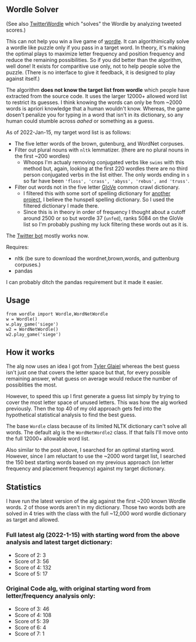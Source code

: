 
## Wordle Solver

(See also [TwitterWordle](https://github.com/astrowonk/TwitterWordle) which "solves" the Wordle by analyzing tweeted scores.)

This can not help you win a live game of [wordle](https://www.powerlanguage.co.uk/wordle/). It can algorithimically solve a wordle like puzzle only if you pass in a target word. In theory, it's making the optimal plays to maximize letter frequency and position frequency and reduce the remaining possibilities. So if you did better than the algorithm, well done! It exists for comparitive 
use only, not to help people solve the puzzle. (There is no interface to give it feedback, it is designed to play against itself.)

The algorithm **does not know the target list from wordle** which people have extracted from the source code. It uses the larger 12000+ allowed word list to restrict its guesses. I think knowing the words can only be from ~2000 words is apriori knowledge that a human wouldn't know. Whereas, the game dosen't penalize you for typing in a word that isn't in its dictionary, so any human could stumble across *aahed* or something as a guess.

As of 2022-Jan-15, my target word list is as follows:

* The five letter words of the brown, gutenburg, and WordNet corpuses.
* Filter out plural nouns with `nltk` lemmatizer. (there are no plural nouns in the first ~200 wordles)
  * Whoops I'm actualy removing conjugated verbs like `swims` with this method but, again, looking at the first 220 wordles there are no third person conjugated verbs in the list either. The only words ending in `s` so far have been `'floss', 'crass', 'abyss', 'rebus', and 'truss'`.
* Filter out words not in the five letter [GloVe](https://nlp.stanford.edu/projects/glove/) common crawl dictionary.
    * I filtered this with some sort of spelling dictionary for [another project](https://github.com/astrowonk/divergent-association-task), I believe the hunspell spelling dictionary. So I used the filtered dictionary I made there.
    * Since this is in theory in order of frequency I thought about a cutoff around 2500 or so but wordle 37 (`unfed`), ranks 5084 on the GloVe list so I'm probably pushing my luck filtering these words out as it is.

The [Twitter bot](https://twitter.com/thewordlebot) mostly works now.

Requires:

* nltk (be sure to download the wordnet,brown,words, and guttenburg corpuses.)
* pandas
  
I can probably ditch the pandas requirement but it made it easier.

## Usage

```
from wordle import Wordle,WordNetWordle
w = Wordle()
w.play_game('siege')
w2 = WordNetWordle()
w2.play_game('siege')
```

## How it works

The alg now uses an idea I got from [Tyler Glaiel](https://medium.com/@tglaiel/the-mathematically-optimal-first-guess-in-wordle-cbcb03c19b0a) whereas the best guess isn't just one that covers the letter space but that, for every possible remaining answer, what guess on average would reduce the number of possiblities the most.

However, to speed this up I first generate a guess list simply by trying to cover the most letter space of unused letters. This was how the alg worked previously. Then the top 40 of my old approach gets fed into the hypothetical statistical analysis to find the best guess.

The base `Wordle` class because of its limited NLTK dictionary can't solve all words. The default alg is the `WordNetWordle2` class. If that fails I'll move onto the full 12000+ allowable word list.

Also similar to the post above, I searched for an optimal starting word. However, since I am reluctant to use the ~2000 word target list, I searched the 150 best starting words based on my previous approach (on letter frequency and placement frequency) against my target dictionary. 

## Statistics

I have run the latest version of the alg against the first ~200 known Wordle words. 2 of those words aren't in my dictionary. Those two words both are solved in 4 tries with the class with the full ~12,000 word wordle dictionary as target and allowed.

### Full latest alg  (2022-1-15) with starting word from the above analysis and latest target dictionary:

* Score of 2: 3
* Score of 3: 56
* Score of 4: 132
* Score of 5: 17

### Original Code alg, with original starting word from letter/frequency analysis only:

* Score of 3: 46
* Score of 4: 108
* Score of 5: 39
* Score of 6: 4
* Score of 7: 1


